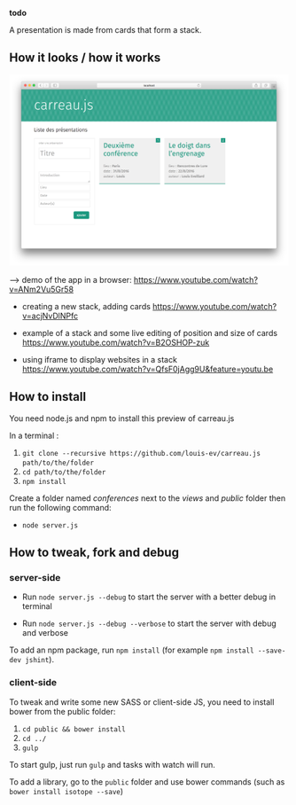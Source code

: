**todo**

A presentation is made from cards that form a stack.

## How it looks / how it works

[![Video demo of carreau.js](screenshot.png)](https://www.youtube.com/watch?v=ANm2Vu5Gr58)

--> demo of the app in a browser: https://www.youtube.com/watch?v=ANm2Vu5Gr58

* creating a new stack, adding cards https://www.youtube.com/watch?v=acjNvDlNPfc

* example of a stack and some live editing of position and size of cards https://www.youtube.com/watch?v=B2OSHOP-zuk

* using iframe to display websites in a stack https://www.youtube.com/watch?v=QfsF0jAgg9U&feature=youtu.be

## How to install

You need node.js and npm to install this preview of carreau.js

In a terminal : 

1. `git clone --recursive https://github.com/louis-ev/carreau.js path/to/the/folder`
2. `cd path/to/the/folder`
3. `npm install`

Create a folder named *conferences* next to the *views* and *public* folder then run the following command:

* `node server.js`

## How to tweak, fork and debug

### server-side

* Run `node server.js --debug` to start the server with a better debug in terminal

* Run `node server.js --debug --verbose` to start the server with debug and verbose

To add an npm package, run `npm install` (for example `npm install --save-dev jshint`).

### client-side

To tweak and write some new SASS or client-side JS, you need to install bower from the public folder:

1. `cd public && bower install`
2. `cd ../`
3. `gulp`

To start gulp, just run `gulp` and tasks with watch will run.

To add a library, go to the `public` folder and use bower commands (such as `bower install isotope --save`)
